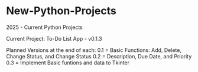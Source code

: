 # New-Python-Projects
2025 - Current Python Projects


Current Project: To-Do List App - v0.1.3

Planned Versions at the end of each:
  0.1 = Basic Functions: Add, Delete, Change Status, and Change Status
  0.2 = Description, Due Date, and Priority
  0.3 = Implement Basic funtions and data to Tkinter
